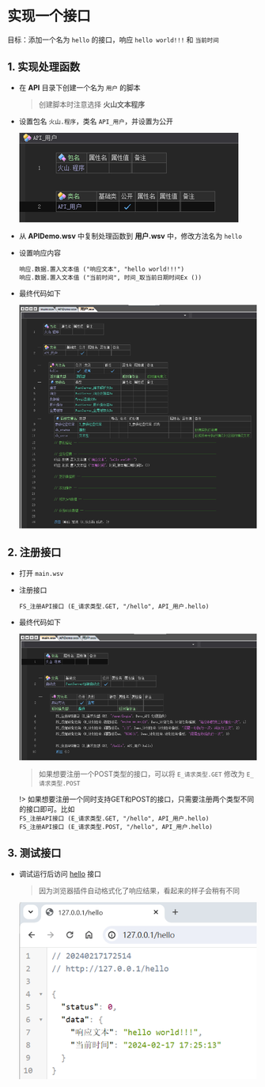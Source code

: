 # 实现一个接口

目标：添加一个名为 `hello` 的接口，响应 `hello world!!!` 和 `当前时间`



## 1. 实现处理函数

- 在 **API** 目录下创建一个名为 `用户` 的脚本

  > 创建脚本时注意选择 **火山文本程序**

- 设置包名 `火山.程序`，类名 `API_用户`，并设置为公开

  ![image-20240217171607669](addApi.assets/image-20240217171607669.png)

- 从 **APIDemo.wsv** 中复制处理函数到 **用户.wsv** 中，修改方法名为 `hello`

- 设置响应内容

  ```
  响应.数据.置入文本值 ("响应文本", "hello world!!!")
  响应.数据.置入文本值 ("当前时间", 时间_取当前日期时间Ex ())
  ```

- 最终代码如下

  ![image-20240217172644532](addApi.assets/image-20240217172644532.png)



## 2. 注册接口

- 打开 `main.wsv` 

- 注册接口

  ```
  FS_注册API接口 (E_请求类型.GET, "/hello", API_用户.hello)
  ```

- 最终代码如下

  ![image-20240217172734414](addApi.assets/image-20240217172734414.png)

  >  如果想要注册一个POST类型的接口，可以将  `E_请求类型.GET` 修改为 `E_请求类型.POST`

  !> 如果想要注册一个同时支持GET和POST的接口，只需要注册两个类型不同的接口即可。比如</br> `FS_注册API接口 (E_请求类型.GET, "/hello", API_用户.hello)`</br>`FS_注册API接口 (E_请求类型.POST, "/hello", API_用户.hello)`



## 3. 测试接口

- 调试运行后访问 [hello](http://127.0.0.1/hello) 接口

  > 因为浏览器插件自动格式化了响应结果，看起来的样子会稍有不同

  ![image-20240217173011801](addApi.assets/image-20240217173011801.png)

